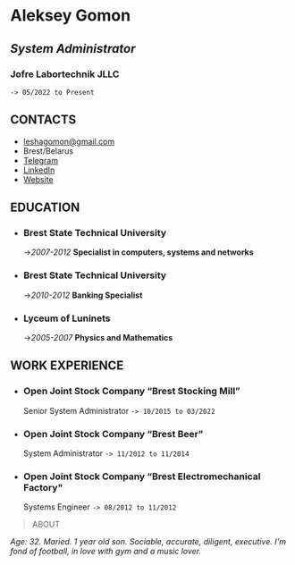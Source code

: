 # **Aleksey Gomon**

## _System Administrator_

### Jofre Labortechnik JLLC

`-> 05/2022 to Present`

## CONTACTS

- [leshagomon@gmail.com](mailto:[leshagomon@gmail.com)
- Brest/Belarus
- [Telegram](https://t.me/bibiriboza/)
- [LinkedIn](https://www.linkedin.com/in/aleksey-gomon/)
- [Website](http://bibiriboza.tilda.ws/)

## EDUCATION

- ### Brest State Technical University

  ->_2007-2012_
  **Specialist in computers, systems and networks**

- ### Brest State Technical University

  ->_2010-2012_
  **Banking Specialist**

- ### Lyceum of Luninets

  ->_2005-2007_
  **Physics and Mathematics**

## WORK EXPERIENCE

- ### Open Joint Stock Company “Brest Stocking Mill”

  Senior System Administrator
  `-> 10/2015 to 03/2022`

- ### Open Joint Stock Company “Brest Beer"

  System Administrator
  `-> 11/2012 to 11/2014`

- ### Open Joint Stock Company “Brest Electromechanical Factory"

  Systems Engineer
  `-> 08/2012 to 11/2012`

> ABOUT

_Age: 32. Maried. 1 year old son._
_Sociable, accurate, diligent, executive._
_I'm fond of football, in love with gym and a music lover._
